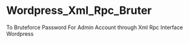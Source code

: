 Wordpress_Xml_Rpc_Bruter
========================

To Bruteforce Password For Admin Account through Xml Rpc Interface Wordpress

